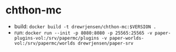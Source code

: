 # chthon-mc

- build: `docker build -t drewrjensen/chthon-mc:$VERSION .`
-   run: `docker run --init -p 8080:8080 -p 25565:25565 -v paper-plugins-vol:/srv/papermc/plugins -v paper-worlds-vol:/srv/papermc/worlds drewrjensen/paper-srv`